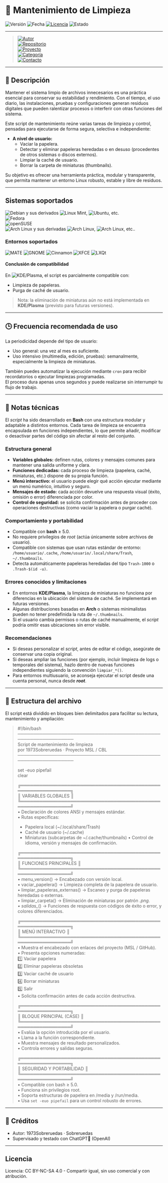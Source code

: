 # 🧽 Mantenimiento de Limpieza

![Versión](https://img.shields.io/badge/Versión-1.0-brightgreen)
![Fecha](https://img.shields.io/badge/Fecha-06_·_Oct_·_2025-blue)
[![Licencia](https://img.shields.io/badge/Licencia-CC·BY·NC·SA·4.0-yellow)](https://creativecommons.org/licenses/by-nc-sa/4.0/deed.es)
![Estado](https://img.shields.io/badge/Estado-Nuevo-success)

---

> [![Autor](https://img.shields.io/badge/👤%20Autor-1973Sobreruedas-orange)](https://github.com/1973Sobreruedas/Cuaderno-Bitacora-Linuxero-1973Sobreruedas/tree/main)  
> [![Repositorio](https://img.shields.io/badge/GitHub-El%20Cuaderno%20de%20Bitácora%20Linuxero%20de%201973Sobreruedas-lightgrey?logo=github)](https://github.com/1973Sobreruedas/Cuaderno-Bitacora-Linuxero-1973Sobreruedas/tree/main/Cuaderno_Bitacora/Scripts/Mantenimiento%20de%20limpieza)  
> [![Proyecto](https://img.shields.io/badge/🗃️%20Proyecto-Manual%20de%20Supervivencia%20Linux-cyan)](https://manualdesupervivencialinux.com)  
> [![Categoría](https://img.shields.io/badge/📁%20Categoría-Scripts%20–%20GitHub%20🎯%20Scripts%20específicos-cyan)](https://manualdesupervivencialinux.com)  
> [![Contacto](https://img.shields.io/badge/✍️%20Contacto-visita%20la%20sección-orange?style=social)](https://github.com/1973Sobreruedas/Cuaderno-Bitacora-Linuxero-1973Sobreruedas/blob/main/Contacto.md)

---

## 🧾 Descripción

Mantener el sistema limpio de archivos innecesarios es una práctica esencial para conservar su estabilidad y rendimiento. Con el tiempo, el uso diario, las instalaciones, pruebas y configuraciones generan residuos digitales que pueden ralentizar procesos o interferir con otras funciones del sistema.

Este script de mantenimiento reúne varias tareas de limpieza y control, pensadas para ejecutarse de forma segura, selectiva e independiente:

- **A nivel de usuario:**
  - Vaciar la papelera.
  - Detectar y eliminar papeleras heredadas o en desuso (procedentes de otros sistemas o discos externos).
  - Limpiar la caché de usuario.
  - Borrar la carpeta de miniaturas (thumbnails).

Su objetivo es ofrecer una herramienta práctica, modular y transparente, que permita mantener un entorno Linux robusto, estable y libre de residuos.

---

## Sistemas soportados

![Debian](https://img.shields.io/badge/Debian-wheat?logo=debian&logoColor=black) y sus derivados ![Linux Mint](https://img.shields.io/badge/Linux%20Mint-wheat?logo=linuxmint&logoColor=black), ![Ubuntu](https://img.shields.io/badge/Ubuntu-wheat?logo=ubuntu&logoColor=black), etc.  
![Fedora](https://img.shields.io/badge/Fedora-wheat?logo=fedora&logoColor=black)  
![openSUSE](https://img.shields.io/badge/openSUSE-wheat?logo=opensuse&logoColor=black)  
![Arch Linux](https://img.shields.io/badge/Arch-wheat?logo=archlinux&logoColor=black) y sus derivadas ![Arch Linux](https://img.shields.io/badge/Manjaro-wheat?logo=manjaro&logoColor=black), ![Arch Linux](https://img.shields.io/badge/EndeavourOS-wheat?logo=Endeavouros&logoColor=black), etc..

### Entornos soportados

![MATE](https://img.shields.io/badge/MATE-wheat?logo=Mate&logoColor=black) ![GNOME](https://img.shields.io/badge/GNOME-wheat?logo=gnome&logoColor=black) ![Cinnamon](https://img.shields.io/badge/Cinnamon-wheat?logo=cinnamon&logoColor=black) ![XFCE](https://img.shields.io/badge/XFCE-wheat?logo=xfce&logoColor=black) ![LXQt](https://img.shields.io/badge/LXQt-wheat?logo=lxqt&logoColor=black)

#### Conclusión de compatibilidad

En ![KDE/Plasma](https://img.shields.io/badge/KDE/Plasma-wheat?logo=kde&logoColor=black), el script es parcialmente compatible con:

- Limpieza de papeleras.
- Purga de caché de usuario.

> Nota: la eliminación de miniaturas aún no está implementada en **KDE/Plasma** (previsto para futuras versiones).

---

## 🕒 Frecuencia recomendada de uso

La periodicidad depende del tipo de usuario:

- Uso general: una vez al mes es suficiente.
- Uso intensivo (multimedia, edición, pruebas): semanalmente, especialmente la limpieza de miniaturas.

También puedes automatizar la ejecución mediante `cron` para recibir recordatorios o ejecutar limpiezas programadas.  
El proceso dura apenas unos segundos y puede realizarse sin interrumpir tu flujo de trabajo.

---

## 🧩 Notas técnicas

El *script* ha sido desarrollado en **Bash** con una estructura modular y adaptable a distintos entornos. Cada tarea de limpieza se encuentra encapsulada en funciones independientes, lo que permite añadir, modificar o desactivar partes del código sin afectar al resto del conjunto.

### Estructura general

- **Variables globales:** definen rutas, colores y mensajes comunes para mantener una salida uniforme y clara.
- **Funciones dedicadas:** cada proceso de limpieza (papelera, caché, miniaturas, etc.) dispone de su propia función.
- **Menú interactivo:** el usuario puede elegir qué acción ejecutar mediante un menú numérico, intuitivo y seguro.
- **Mensajes de estado:** cada acción devuelve una respuesta visual (éxito, omisión o error) diferenciada por color.
- **Control de seguridad:** se solicita confirmación antes de proceder con operaciones destructivas (como vaciar la papelera o purgar caché).

### Comportamiento y portabilidad

- Compatible con **bash** ≥ 5.0.
- No requiere privilegios de *root* (actúa únicamente sobre archivos de usuario).
- Compatible con sistemas que usan rutas estándar de entorno: `/home/usuario/.cache`, `/home/usuario/.local/share/Trash`, `~/.thumbnails`.
- Detecta automáticamente papeleras heredadas del tipo `Trash-1000` o `.Trash-$(id -u)`.

### Errores conocidos y limitaciones

- En entornos **KDE/Plasma**, la limpieza de miniaturas no funciona por diferencias en la ubicación del sistema de caché. Se implementará en futuras versiones.
- Algunas distribuciones basadas en **Arch** o sistemas minimalistas pueden no tener predefinida la ruta de `~/.thumbnails`.
- Si el usuario cambia permisos o rutas de caché manualmente, el *script* podría omitir esas ubicaciones sin error visible.

### Recomendaciones

- Si deseas personalizar el *script*, antes de editar el código, asegúrate de conservar una copia original.
- Si deseas ampliar las funciones (por ejemplo, incluir limpieza de logs o temporales del sistema), hazlo dentro de nuevas funciones independientes siguiendo la convención `limpiar_*()`.
- Para entornos multiusuario, se aconseja ejecutar el script desde una cuenta personal, nunca desde **_root_**.

---

## 🧱 Estructura del archivo

El script está dividido en bloques bien delimitados para facilitar su lectura, mantenimiento y ampliación:

> #!/bin/bash  
> ────────────────────────────────────────────────────────────────  
> Script de mantenimiento de limpieza  
> por 1973Sobreruedas · Proyecto MSL / CBL  
> ────────────────────────────────────────────────────────────────  
>
>set -euo pipefail  
>clear
>
>╔══════════════════════════════════════════════════════════════╗  
>║ VARIABLES GLOBALES                                           ║  
>╚══════════════════════════════════════════════════════════════╝  
> • Declaración de colores ANSI y mensajes estándar.  
> • Rutas específicas:  
>   - Papelera local (~/.local/share/Trash)
>   - Caché de usuario (~/.cache)
>   - Miniaturas (subcarpetas de ~/.cache/thumbnails)
> • Control de idioma, versión y mensajes de confirmación.
> 
> ╔══════════════════════════════════════════════════════════════╗  
> ║ FUNCIONES PRINCIPALES                                        ║  
> ╚══════════════════════════════════════════════════════════════╝  
> • menu_version() → Encabezado con versión local.  
> • vaciar_papelera() → Limpieza completa de la papelera de usuario.  
> • limpiar_papeleras_externas() → Escaneo y purga de papeleras heredadas o externas.  
> • limpiar_carpeta() → Eliminación de miniaturas por patrón *.png.  
> • salidas_*() → Funciones de respuesta con códigos de éxito o error, y colores diferenciados.
> 
> ╔══════════════════════════════════════════════════════════════╗  
> ║ MENÚ INTERACTIVO                                             ║  
> ╚══════════════════════════════════════════════════════════════╝  
> • Muestra el encabezado con enlaces del proyecto (MSL / GitHub).  
> • Presenta opciones numeradas:  
>   1️⃣ Vaciar papelera  
>   2️⃣ Eliminar papeleras obsoletas  
>   3️⃣ Vaciar caché de usuario  
>   4️⃣ Borrar miniaturas  
>   5️⃣ Salir  
> • Solicita confirmación antes de cada acción destructiva.
> 
> ╔══════════════════════════════════════════════════════════════╗  
> ║ BLOQUE PRINCIPAL (CASE)                                      ║  
> ╚══════════════════════════════════════════════════════════════╝  
> • Evalúa la opción introducida por el usuario.  
> • Llama a la función correspondiente.  
> • Muestra mensajes de resultado personalizados.  
> • Controla errores y salidas seguras.
> 
> ╔══════════════════════════════════════════════════════════════╗  
> ║ SEGURIDAD Y PORTABILIDAD                                     ║  
> ╚══════════════════════════════════════════════════════════════╝  
> • Compatible con bash ≥ 5.0.  
> • Funciona sin privilegios root.  
> • Soporta estructuras de papelera en /media y /run/media.  
> • Usa `set -euo pipefail` para un control robusto de errores.

---

## 🤝 Créditos

- Autor: 1973Sobreruedas · Sobreruedas
- Supervisado y testado con ChatGPT🧠 (OpenAI)

---

## Licencia

Licencia: CC BY-NC-SA 4.0 - Compartir igual, sin uso comercial y con atribución.
